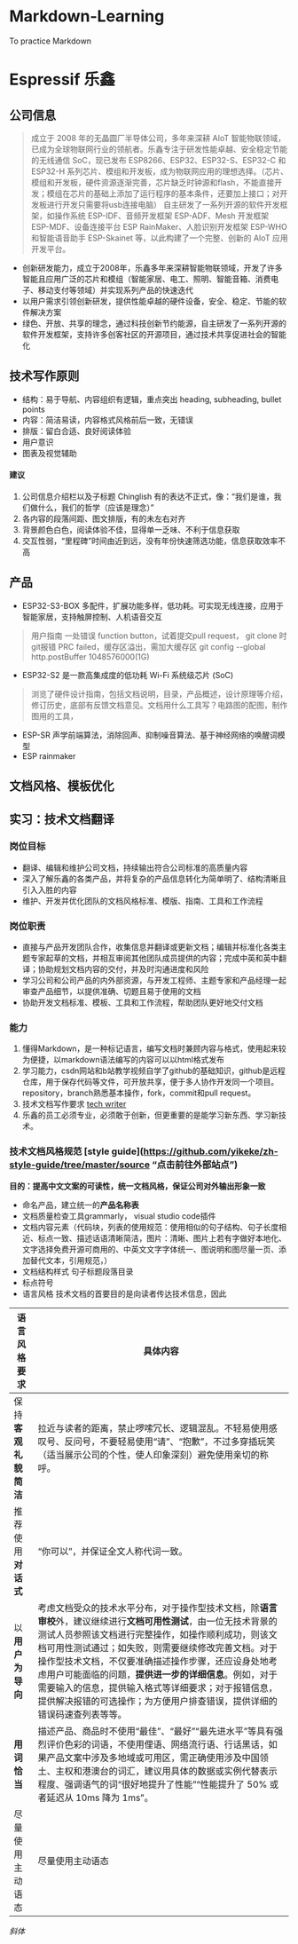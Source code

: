 # Markdown-Learning
To practice Markdown
# Espressif 乐鑫
## 公司信息
>  成立于 2008 年的无晶圆厂半导体公司，多年来深耕 AIoT 智能物联领域，已成为全球物联网行业的领航者。乐鑫专注于研发性能卓越、安全稳定节能的无线通信 SoC，现已发布 ESP8266、ESP32、ESP32-S、ESP32-C 和 ESP32-H 系列芯片、模组和开发板，成为物联网应用的理想选择。（芯片、模组和开发板，硬件资源逐渐完善，芯片缺乏时钟源和flash，不能直接开发；模组在芯片的基础上添加了运行程序的基本条件，还要加上接口；对开发板进行开发只需要将usb连接电脑）
> 自主研发了一系列开源的软件开发框架，如操作系统 ESP-IDF、音频开发框架 ESP-ADF、Mesh 开发框架 ESP-MDF、设备连接平台 ESP RainMaker、人脸识别开发框架 ESP-WHO 和智能语音助手 ESP-Skainet 等，以此构建了一个完整、创新的 AIoT 应用开发平台。 
- 创新研发能力，成立于2008年，乐鑫多年来深耕智能物联领域，开发了许多智能且应用广泛的芯片和模组（智能家居、电工、照明、智能音箱、消费电子、移动支付等领域）并实现系列产品的快速迭代
- 以用户需求引领创新研发，提供性能卓越的硬件设备，安全、稳定、节能的软件解决方案
- 绿色、开放、共享的理念，通过科技创新节约能源，自主研发了一系列开源的软件开发框架，支持许多创客社区的开源项目，通过技术共享促进社会的智能化
## 技术写作原则
- 结构：易于导航、内容组织有逻辑，重点突出 heading, subheading, bullet points
- 内容：简洁易读，内容格式风格前后一致，无错误
- 排版：留白合适、良好阅读体验
- 用户意识
- 图表及视觉辅助

#### 建议
1. 公司信息介绍栏以及子标题 Chinglish 有的表达不正式，像：“我们是谁，我们做什么，我们的哲学（应该是理念）”
2. 各内容的段落间距、图文排版，有的未左右对齐
3. 背景颜色白色，阅读体验不佳，显得单一乏味、不利于信息获取
4. 交互性弱，“里程碑”时间由近到远，没有年份快速筛选功能，信息获取效率不高
## 产品
- ESP32-S3-BOX 多配件，扩展功能多样，低功耗。可实现无线连接，应用于智能家居，支持触屏控制、人机语音交互
> 用户指南 一处错误 function button，试着提交pull request， git clone 时git报错 PRC failed，缓存区溢出，需加大缓存区 git config --global http.postBuffer 1048576000(1G)
- ESP32-S2 是一款高集成度的低功耗 Wi-Fi 系统级芯片 (SoC)
> 浏览了硬件设计指南，包括文档说明，目录，产品概述，设计原理等介绍，修订历史，底部有反馈文档意见。文档用什么工具写？电路图的配图，制作图用的工具，
- ESP-SR 声学前端算法，消除回声、抑制噪音算法、基于神经网络的唤醒词模型
- ESP rainmaker
## 文档风格、模板优化

## 实习：技术文档翻译
### 岗位目标
- 翻译、编辑和维护公司文档，持续输出符合公司标准的高质量内容
- 深入了解乐鑫的各类产品，并将复杂的产品信息转化为简单明了、结构清晰且引入入胜的内容
- 维护、开发并优化团队的文档风格标准、模版、指南、工具和工作流程

### 岗位职责
- 直接与产品开发团队合作，收集信息并翻译或更新文档；编辑并标准化各类主题专家起草的文档，并相互审阅其他团队成员提供的内容；完成中英和英中翻译；协助规划文档内容的交付，并及时沟通进度和风险
- 学习公司和公司产品的内外部资源，与开发工程师、主题专家和产品经理一起审查产品细节，以提供准确、切题且易于使用的文档
- 协助开发文档标准、模板、工具和工作流程，帮助团队更好地交付文档

### 能力
1. 懂得Markdown，是一种标记语言，编写文档时兼顾内容与格式，使用起来较为便捷，以markdown语法编写的内容可以以html格式发布
2. 学习能力，csdn网站和b站教学视频自学了github的基础知识，github是远程仓库，用于保存代码等文件，可开放共享，便于多人协作开发同一个项目。repository，branch熟悉基本操作，fork，commit和pull request。
3. 技术文档写作要求 [tech writer](https://www.acadecraft.com/blog/principles-of-technical-writing/)
4. 乐鑫的员工必须专业，必须敢于创新，但更重要的是能学习新东西、学习新技术。

### 技术文档风格规范 [style guide](https://github.com/yikeke/zh-style-guide/tree/master/source “点击前往外部站点”)
**目的：提高中文文案的可读性，统一文档风格，保证公司对外输出形象一致**
- 命名产品，建立统一的**产品名称表**
- 文档质量检查工具grammarly， visual studio code插件
- 文档内容元素（代码块，列表的使用规范：使用相似的句子结构、句子长度相近、标点一致、描述话语清晰简洁，图片：清晰、图片上若有字做好本地化、文字选择免费开源可商用的、中英文文字字体统一、图说明和图尽量一页、添加替代文本，引用规范，）
- 文档结构样式 句子标题段落目录
- 标点符号
- 语言风格
技术文档的首要目的是向读者传达技术信息，因此

|语言风格要求|具体内容|
|--------|----|
|保持**客观礼貌简洁**|拉近与读者的距离，禁止啰嗦冗长、逻辑混乱。不轻易使用感叹号、反问号，不要轻易使用“请”、“抱歉”，不过多穿插玩笑（适当展示公司的个性，使人印象深刻）避免使用亲切的称呼。|
|推荐使用**对话式** |“你可以”，并保证全文人称代词一致。|
|以**用户为导向**|考虑文档受众的技术水平分布，对于操作型技术文档，除**语言审校**外，建议继续进行**文档可用性测试**，由一位无技术背景的测试人员参照该文档进行完整操作，如操作顺利成功，则该文档可用性测试通过；如失败，则需要继续修改完善文档。对于操作型技术文档，不仅要准确描述操作步骤，还应设身处地考虑用户可能面临的问题，**提供进一步的详细信息**。例如，对于需要输入的信息，提供输入格式等详细要求；对于报错信息，提供解决报错的可选操作；为方便用户排查错误，提供详细的错误码速查列表等等。|
|**用词恰当**|描述产品、商品时不使用“最佳”、“最好”“最先进水平”等具有强烈评价色彩的词语，不使用俚语、网络流行语、行话黑话，如果产品文案中涉及多地域或可用区，需正确使用涉及中国领土、主权和港澳台的词汇，建议用具体的数据或实例代替表示程度、强调语气的词“很好地提升了性能”“性能提升了 50% 或者延迟从 10ms 降为 1ms”。|
|尽量使用主动语态|尽量使用主动语态|
*斜体*

